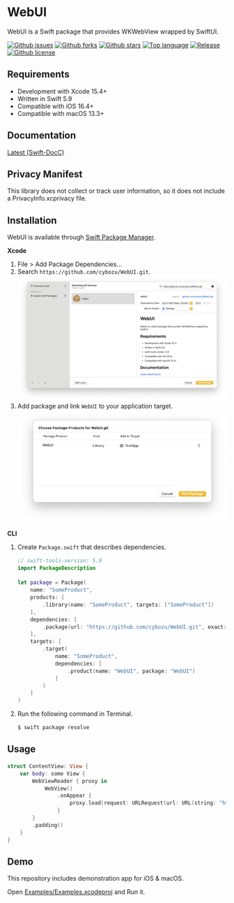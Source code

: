 # WebUI

WebUI is a Swift package that provides WKWebView wrapped by SwiftUI.

[![Github issues](https://img.shields.io/github/issues/cybozu/WebUI)](https://github.com/cybozu/WebUI/issues)
[![Github forks](https://img.shields.io/github/forks/cybozu/WebUI)](https://github.com/cybozu/WebUI/network/members)
[![Github stars](https://img.shields.io/github/stars/cybozu/WebUI)](https://github.com/cybozu/WebUI/stargazers)
[![Top language](https://img.shields.io/github/languages/top/cybozu/WebUI)](https://github.com/cybozu/WebUI/)
[![Release](https://img.shields.io/github/v/release/cybozu/WebUI)]()
[![Github license](https://img.shields.io/github/license/cybozu/WebUI)](https://github.com/cybozu/WebUI/)

## Requirements

- Development with Xcode 15.4+
- Written in Swift 5.9
- Compatible with iOS 16.4+
- Compatible with macOS 13.3+

## Documentation

[Latest (Swift-DocC)](https://cybozu.github.io/WebUI/documentation/webui/)

## Privacy Manifest

This library does not collect or track user information, so it does not include a PrivacyInfo.xcprivacy file.

## Installation

WebUI is available through [Swift Package Manager](https://github.com/apple/swift-package-manager/).

**Xcode**

1. File > Add Package Dependencies…
2. Search `https://github.com/cybozu/WebUI.git`.  
   <img src="Screenshots/add-package-dependencies.png" width="800px">
3. Add package and link `WebUI` to your application target.  
   <img src="Screenshots/add-package.png" width="600px">

**CLI**

1. Create `Package.swift` that describes dependencies.

   ```swift
   // swift-tools-version: 5.9
   import PackageDescription

   let package = Package(
       name: "SomeProduct",
       products: [
           .library(name: "SomeProduct", targets: ["SomeProduct"])
       ],
       dependencies: [
           .package(url: "https://github.com/cybozu/WebUI.git", exact: "2.0.0")
       ],
       targets: [
           .target(
               name: "SomeProduct",
               dependencies: [
                   .product(name: "WebUI", package: "WebUI")
               ]
           )
       ]
   )
   ```

2. Run the following command in Terminal.
   ```sh
   $ swift package resolve
   ```

## Usage

```swift
struct ContentView: View {
    var body: some View {
        WebViewReader { proxy in
            WebView()
                .onAppear {
                    proxy.load(request: URLRequest(url: URL(string: "https://www.example.com")!))
                }
        }
        .padding()
    }
}
```

## Demo

This repository includes demonstration app for iOS & macOS.

Open [Examples/Examples.xcodeproj](/Examples/Examples.xcodeproj) and Run it.
